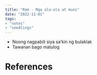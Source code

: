 ```yaml
---
title: "Rem - Mga ala-ala at muni"
date: "2022-11-01"
tags:
- "notes"
- "seedlings"
---
```


- Noong nagpabili siya sa'kin ng bulaklak
- Tawanan bago matulog

# References